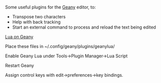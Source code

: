 Some useful plugins for the [Geany](https://www.geany.org/) editor, to:

  - Transpose two characters
  - Help with back tracking
  - Start an external command to process and reload the text being edited

[Lua on Geany](https://plugins.geany.org/geanylua/geanylua-keys.html)

Place these files in ~/.config/geany/plugins/geanylua/

Enable Geany Lua under Tools->Plugin Manager->Lua Script

Restart Geany

Assign control keys with edit->preferences->key bindings.
